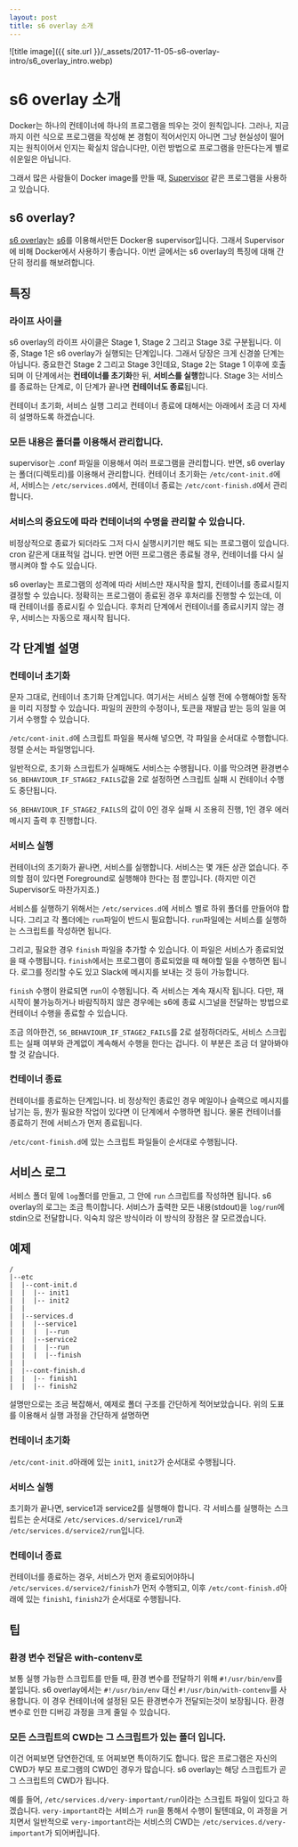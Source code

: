 ```yaml
---
layout: post
title: s6 overlay 소개
---
```

![title image]({{ site.url }}/_assets/2017-11-05-s6-overlay-intro/s6_overlay_intro.webp)

# s6 overlay 소개
Docker는 하나의 컨테이너에 하나의 프로그램을 띄우는 것이 원칙입니다. 그러나, 지금까지 이런 식으로 프로그램을 작성해 본 경험이 적어서인지 아니면 그냥 현실성이 떨어지는 원칙이어서 인지는 확실치 않습니다만, 이런 방법으로 프로그램을 만든다는게 별로 쉬운일은 아닙니다.

그래서 많은 사람들이 Docker image를 만들 때, [Supervisor](http://supervisord.org) 같은 프로그램을 사용하고 있습니다.

## s6 overlay?
[s6 overlay](https://github.com/just-containers/s6-overlay)는 [s6](http://skarnet.org/software/s6/)를 이용해서만든 Docker용 supervisor입니다. 그래서 Supervisor에 비해 Docker에서 사용하기 좋습니다. 이번 글에서는 s6 overlay의 특징에 대해 간단히 정리를 해보려합니다.

## 특징
### 라이프 사이클
s6 overlay의 라이프 사이클은 Stage 1, Stage 2 그리고 Stage 3로 구분됩니다. 이 중, Stage 1은 s6 overlay가 실행되는 단계입니다. 그래서 당장은 크게 신경쓸 단계는 아닙니다. 중요한건 Stage 2 그리고 Stage 3인데요, Stage 2는 Stage 1 이후에 호출되며 이 단계에서는 **컨테이너를 초기화**한 뒤, **서비스를 실행**합니다. Stage 3는 서비스를 종료하는 단계로, 이 단계가 끝나면 **컨테이너도 종료**됩니다.

컨테이너 초기화, 서비스 실행 그리고 컨테이너 종료에 대해서는 아래에서 조금 더 자세히 설명하도록 하겠습니다.

### 모든 내용은 폴더를 이용해서 관리합니다.
supervisor는 .conf 파일을 이용해서 여러 프로그램을 관리합니다. 반면, s6 overlay는 폴더(디렉토리)를 이용해서 관리합니다. 컨테이너 초기화는 `/etc/cont-init.d`에서, 서비스는 `/etc/services.d`에서, 컨테이너 종료는 `/etc/cont-finish.d`에서 관리합니다.

### 서비스의 중요도에 따라 컨테이너의 수명을 관리할 수 있습니다.
비정상적으로 종료가 되더라도 그저 다시 실행시키기만 해도 되는 프로그램이 있습니다. cron 같은게 대표적일 겁니다. 반면 어떤 프로그램은 종료될 경우, 컨테이너를 다시 실행시켜야 할 수도 있습니다.

s6 overlay는 프로그램의 성격에 따라 서비스만 재시작을 할지, 컨테이너를 종료시킬지 결정할 수 있습니다. 정확히는 프로그램이 종료된 경우 후처리를 진행할 수 있는데, 이 때 컨테이너를 종료시킬 수 있습니다. 후처리 단계에서 컨테이너를 종료시키지 않는 경우, 서비스는 자동으로 재시작 됩니다.

## 각 단계별 설명
### 컨테이너 초기화
문자 그대로, 컨테이너 초기화 단계입니다. 여기서는 서비스 실행 전에 수행해야할 동작을 미리 지정할 수 있습니다. 파일의 권한의 수정이나, 토큰을 재발급 받는 등의 일을 여기서 수행할 수 있습니다.

`/etc/cont-init.d`에 스크립트 파일을 복사해 넣으면, 각 파일을 순서대로 수행합니다. 정렬 순서는 파일명입니다.

일반적으로, 초기화 스크립트가 실패해도 서비스는 수행됩니다. 이를 막으려면 환경변수 `S6_BEHAVIOUR_IF_STAGE2_FAILS`값을 2로 설정하면 스크립트 실패 시 컨테이너 수행도 중단됩니다.

`S6_BEHAVIOUR_IF_STAGE2_FAILS`의 값이 0인 경우 실패 시 조용히 진행, 1인 경우 에러 메시지 출력 후 진행합니다.

### 서비스 실행
컨테이너의 초기화가 끝나면, 서비스를 실행합니다. 서비스는 몇 개든 상관 없습니다. 주의할 점이 있다면 Foreground로 실행해야 한다는 점 뿐입니다. (하지만 이건 Supervisor도 마찬가지죠.)

서비스를 실행하기 위해서는 `/etc/services.d`에 서비스 별로 하위 폴더를 만들어야 합니다. 그리고 각 폴더에는 `run`파일이 반드시 필요합니다. `run`파일에는 서비스를 실행하는 스크립트를 작성하면 됩니다.

그리고, 필요한 경우  `finish` 파일을 추가할 수 있습니다. 이 파일은 서비스가 종료되었을 때 수행됩니다. `finish`에서는 프로그램이 종료되었을 때 해야할 일을 수행하면 됩니다. 로그를 정리할 수도 있고 Slack에 메시지를 보내는 것 등이 가능합니다.

`finish` 수행이 완료되면 `run`이 수행됩니다. 즉 서비스는 계속 재시작 됩니다. 다만, 재시작이 불가능하거나 바람직하지 않은 경우에는 s6에 종료 시그널을 전달하는 방법으로 컨테이너 수행을 종료할 수 있습니다.

조금 의아한건, `S6_BEHAVIOUR_IF_STAGE2_FAILS`를 2로 설정하더라도,  서비스 스크립트는 실패 여부와 관계없이 계속해서 수행을 한다는 겁니다. 이 부분은 조금 더 알아봐야할 것 같습니다.

### 컨테이너 종료
컨테이너를 종료하는 단계입니다. 비 정상적인 종료인 경우 메일이나 슬랙으로 메시지를 남기는 등, 뭔가 필요한 작업이 있다면 이 단계에서 수행하면 됩니다. 물론 컨테이너를 종료하기 전에 서비스가 먼저 종료됩니다.

`/etc/cont-finish.d`에 있는 스크립트 파일들이 순서대로 수행됩니다.

## 서비스 로그
서비스 폴더 밑에 `log`폴더를 만들고, 그 안에 `run` 스크립트를 작성하면 됩니다. s6 overlay의 로그는 조금 특이합니다. 서비스가 출력한 모든 내용(stdout)을 `log/run`에 stdin으로 전달합니다. 익숙치 않은 방식이라 이 방식의 장점은 잘 모르겠습니다.

## 예제
```
/
|--etc
|  |--cont-init.d
|  |  |-- init1
|  |  |-- init2
|  |
|  |--services.d
|  |  |--service1
|  |  |  |--run
|  |  |--service2
|  |  |  |--run
|  |  |  |--finish
|  |
|  |--cont-finish.d
|  |  |-- finish1
|  |  |-- finish2
```

설명만으로는 조금 복잡해서, 예제로 폴더 구조를 간단하게 적어보았습니다. 위의 도표를 이용해서 실행 과정을 간단하게 설명하면

### 컨테이너 초기화
`/etc/cont-init.d`아래에 있는 `init1`, `init2`가 순서대로 수행됩니다.

### 서비스 실행
초기화가 끝나면, service1과 service2를 실행해야 합니다. 각 서비스를 실행하는 스크립트는 순서대로 `/etc/services.d/service1/run`과 `/etc/services.d/service2/run`입니다.

### 컨테이너 종료
컨테이너를 종료하는 경우, 서비스가 먼저 종료되어야하니 `/etc/services.d/service2/finish`가 먼저 수행되고, 이후 `/etc/cont-finish.d`아래에 있는 `finish1`, `finish2`가 순서대로 수행됩니다.

## 팁
### 환경 변수 전달은 with-contenv로
보통 실행 가능한 스크립트를 만들 때, 환경 변수를 전달하기 위해 `#!/usr/bin/env`를 붙입니다. s6 overlay에서는 `#!/usr/bin/env` 대신 `#!/usr/bin/with-contenv`를 사용합니다. 이 경우 컨테이너에 설정된 모든 환경변수가 전달되는것이 보장됩니다. 환경 변수로 인한 디버깅 과정을 크게 줄일 수 있습니다.
 
### 모든 스크립트의 CWD는 그 스크립트가 있는 폴더 입니다.
이건 어찌보면 당연한건데, 또 어찌보면 특이하기도 합니다. 많은 프로그램은 자신의 CWD가 부모 프로그램의 CWD인 경우가 많습니다. s6 overlay는 해당 스크립트가 곧 그 스크립트의 CWD가 됩니다.

예를 들어, `/etc/services.d/very-important/run`이라는 스크립트 파일이 있다고 하겠습니다.  `very-important`라는 서비스가 `run`을 통해서 수행이 될텐데요, 이 과정을 거치면서 일반적으로 `very-important`라는 서비스의 CWD는 `/etc/services.d/very-important`가 되어버립니다.
